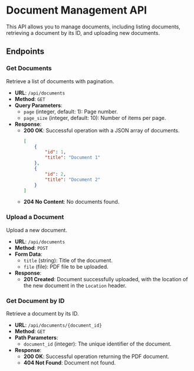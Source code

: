 # Document Management API

This API allows you to manage documents, including listing documents, retrieving a document by its ID, and uploading new documents.

## Endpoints

### Get Documents

Retrieve a list of documents with pagination.

-   **URL**: `/api/documents`
-   **Method**: `GET`
-   **Query Parameters**:
    -   `page` (integer, default: 1): Page number.
    -   `page_size` (integer, default: 10): Number of items per page.
-   **Response**:
    -   **200 OK**: Successful operation with a JSON array of documents.
        ```json
        [
            {
                "id": 1,
                "title": "Document 1"
            },
            {
                "id": 2,
                "title": "Document 2"
            }
        ]
        ```
    -   **204 No Content**: No documents found.

### Upload a Document

Upload a new document.

-   **URL**: `/api/documents`
-   **Method**: `POST`
-   **Form Data**:
    -   `title` (string): Title of the document.
    -   `file` (file): PDF file to be uploaded.
-   **Response**:
    -   **201 Created**: Document successfully uploaded, with the location of the new document in the `Location` header.

### Get Document by ID

Retrieve a document by its ID.

-   **URL**: `/api/documents/{document_id}`
-   **Method**: `GET`
-   **Path Parameters**:
    -   `document_id` (integer): The unique identifier of the document.
-   **Response**:
    -   **200 OK**: Successful operation returning the PDF document.
    -   **404 Not Found**: Document not found.
